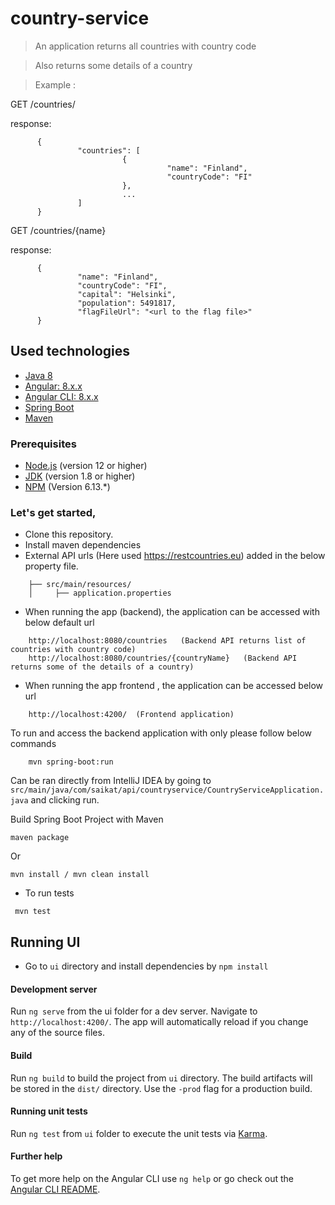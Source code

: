# country-service 

> An application returns all countries with country code

> Also returns some details of a country

> Example :

GET /countries/

response:

          {
                   "countries": [
                             {
                                       "name": "Finland",
                                       "countryCode": "FI"
                             },
                             ...
                   ]
          }

GET /countries/{name}

response:

          {
                   "name": "Finland",
                   "countryCode": "FI",
                   "capital": "Helsinki",
                   "population": 5491817,
                   "flagFileUrl": "<url to the flag file>"
          }

## Used technologies

* [Java 8](https://www.oracle.com/technetwork/java/javase/overview/java8-2100321.html)
* [Angular: 8.x.x](https://angular.io/)
* [Angular CLI: 8.x.x](https://cli.angular.io/)
* [Spring Boot](https://docs.spring.io/spring-boot/docs/current/reference/htmlsingle/)
* [Maven](https://maven.apache.org/)


### Prerequisites

* [Node.js](https://nodejs.org/) (version 12 or higher)
* [JDK](http://www.oracle.com/technetwork/java/javase/downloads/index.html) (version 1.8 or higher)
* [NPM](https://www.npmjs.com/get-npm) (Version 6.13.*)

### Let's get started,

* Clone this repository.
* Install maven dependencies
* External API urls (Here used https://restcountries.eu) added in the below property file.
```
    ├── src/main/resources/
    │     ├── application.properties
```
* When running the app (backend), the application can be accessed with below default url

```
    http://localhost:8080/countries   (Backend API returns list of countries with country code)
    http://localhost:8080/countries/{countryName}   (Backend API returns some of the details of a country)
```

* When running the app frontend , the application can be accessed below url

```
    http://localhost:4200/  (Frontend application)
```

To run and access the backend application with only please follow below commands 

```
    mvn spring-boot:run
```

Can be ran directly from IntelliJ IDEA by going to `src/main/java/com/saikat/api/countryservice/CountryServiceApplication.java` and clicking run.

Build Spring Boot Project with Maven

   ```maven package```

Or
    
    mvn install / mvn clean install

* To run tests

``` mvn test```

## Running UI

* Go to `ui` directory and install dependencies by `npm install`

#### Development server

Run `ng serve` from the ui folder for a dev server. Navigate to `http://localhost:4200/`. The app will automatically reload if you change any of the source files.

#### Build

Run `ng build` to build the project from `ui` directory. The build artifacts will be stored in the `dist/` directory. Use the `-prod` flag for a production build.

#### Running unit tests

Run `ng test` from `ui` folder to execute the unit tests via [Karma](https://karma-runner.github.io).

#### Further help

To get more help on the Angular CLI use `ng help` or go check out the [Angular CLI README](https://github.com/angular/angular-cli/blob/master/README.md).
